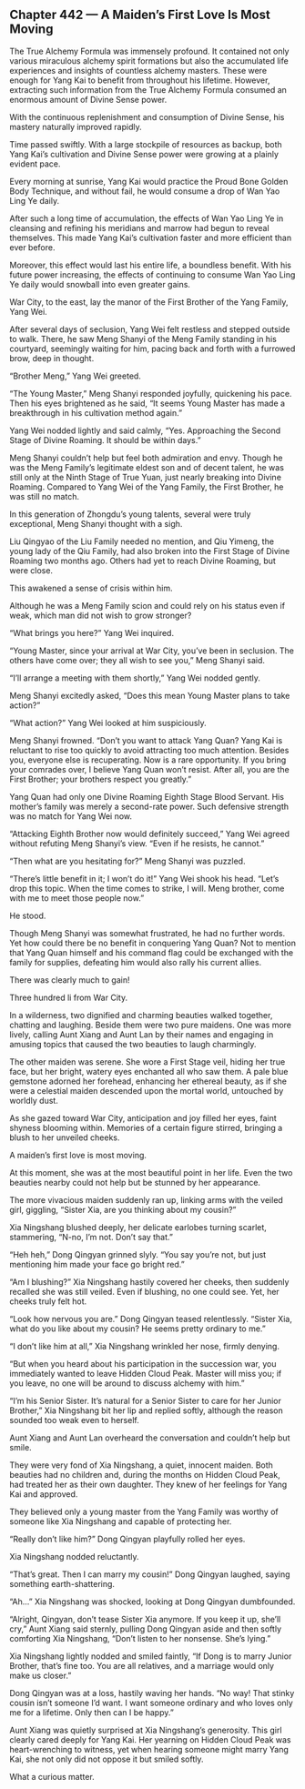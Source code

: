## Chapter 442 — A Maiden’s First Love Is Most Moving

The True Alchemy Formula was immensely profound. It contained not only various miraculous alchemy spirit formations but also the accumulated life experiences and insights of countless alchemy masters. These were enough for Yang Kai to benefit from throughout his lifetime. However, extracting such information from the True Alchemy Formula consumed an enormous amount of Divine Sense power.

With the continuous replenishment and consumption of Divine Sense, his mastery naturally improved rapidly.

Time passed swiftly. With a large stockpile of resources as backup, both Yang Kai’s cultivation and Divine Sense power were growing at a plainly evident pace.

Every morning at sunrise, Yang Kai would practice the Proud Bone Golden Body Technique, and without fail, he would consume a drop of Wan Yao Ling Ye daily.

After such a long time of accumulation, the effects of Wan Yao Ling Ye in cleansing and refining his meridians and marrow had begun to reveal themselves. This made Yang Kai’s cultivation faster and more efficient than ever before.

Moreover, this effect would last his entire life, a boundless benefit. With his future power increasing, the effects of continuing to consume Wan Yao Ling Ye daily would snowball into even greater gains.

War City, to the east, lay the manor of the First Brother of the Yang Family, Yang Wei.

After several days of seclusion, Yang Wei felt restless and stepped outside to walk. There, he saw Meng Shanyi of the Meng Family standing in his courtyard, seemingly waiting for him, pacing back and forth with a furrowed brow, deep in thought.

“Brother Meng,” Yang Wei greeted.

“The Young Master,” Meng Shanyi responded joyfully, quickening his pace. Then his eyes brightened as he said, “It seems Young Master has made a breakthrough in his cultivation method again.”

Yang Wei nodded lightly and said calmly, “Yes. Approaching the Second Stage of Divine Roaming. It should be within days.”

Meng Shanyi couldn’t help but feel both admiration and envy. Though he was the Meng Family’s legitimate eldest son and of decent talent, he was still only at the Ninth Stage of True Yuan, just nearly breaking into Divine Roaming. Compared to Yang Wei of the Yang Family, the First Brother, he was still no match.

In this generation of Zhongdu’s young talents, several were truly exceptional, Meng Shanyi thought with a sigh.

Liu Qingyao of the Liu Family needed no mention, and Qiu Yimeng, the young lady of the Qiu Family, had also broken into the First Stage of Divine Roaming two months ago. Others had yet to reach Divine Roaming, but were close.

This awakened a sense of crisis within him.

Although he was a Meng Family scion and could rely on his status even if weak, which man did not wish to grow stronger?

“What brings you here?” Yang Wei inquired.

“Young Master, since your arrival at War City, you’ve been in seclusion. The others have come over; they all wish to see you,” Meng Shanyi said.

“I’ll arrange a meeting with them shortly,” Yang Wei nodded gently.

Meng Shanyi excitedly asked, “Does this mean Young Master plans to take action?”

“What action?” Yang Wei looked at him suspiciously.

Meng Shanyi frowned. “Don’t you want to attack Yang Quan? Yang Kai is reluctant to rise too quickly to avoid attracting too much attention. Besides you, everyone else is recuperating. Now is a rare opportunity. If you bring your comrades over, I believe Yang Quan won’t resist. After all, you are the First Brother; your brothers respect you greatly.”

Yang Quan had only one Divine Roaming Eighth Stage Blood Servant. His mother’s family was merely a second-rate power. Such defensive strength was no match for Yang Wei now.

“Attacking Eighth Brother now would definitely succeed,” Yang Wei agreed without refuting Meng Shanyi’s view. “Even if he resists, he cannot.”

“Then what are you hesitating for?” Meng Shanyi was puzzled.

“There’s little benefit in it; I won’t do it!” Yang Wei shook his head. “Let’s drop this topic. When the time comes to strike, I will. Meng brother, come with me to meet those people now.”

He stood.

Though Meng Shanyi was somewhat frustrated, he had no further words. Yet how could there be no benefit in conquering Yang Quan? Not to mention that Yang Quan himself and his command flag could be exchanged with the family for supplies, defeating him would also rally his current allies.

There was clearly much to gain!

Three hundred li from War City.

In a wilderness, two dignified and charming beauties walked together, chatting and laughing. Beside them were two pure maidens. One was more lively, calling Aunt Xiang and Aunt Lan by their names and engaging in amusing topics that caused the two beauties to laugh charmingly.

The other maiden was serene. She wore a First Stage veil, hiding her true face, but her bright, watery eyes enchanted all who saw them. A pale blue gemstone adorned her forehead, enhancing her ethereal beauty, as if she were a celestial maiden descended upon the mortal world, untouched by worldly dust.

As she gazed toward War City, anticipation and joy filled her eyes, faint shyness blooming within. Memories of a certain figure stirred, bringing a blush to her unveiled cheeks.

A maiden’s first love is most moving.

At this moment, she was at the most beautiful point in her life. Even the two beauties nearby could not help but be stunned by her appearance.

The more vivacious maiden suddenly ran up, linking arms with the veiled girl, giggling, “Sister Xia, are you thinking about my cousin?”

Xia Ningshang blushed deeply, her delicate earlobes turning scarlet, stammering, “N-no, I’m not. Don’t say that.”

“Heh heh,” Dong Qingyan grinned slyly. “You say you’re not, but just mentioning him made your face go bright red.”

“Am I blushing?” Xia Ningshang hastily covered her cheeks, then suddenly recalled she was still veiled. Even if blushing, no one could see. Yet, her cheeks truly felt hot.

“Look how nervous you are.” Dong Qingyan teased relentlessly. “Sister Xia, what do you like about my cousin? He seems pretty ordinary to me.”

“I don’t like him at all,” Xia Ningshang wrinkled her nose, firmly denying.

“But when you heard about his participation in the succession war, you immediately wanted to leave Hidden Cloud Peak. Master will miss you; if you leave, no one will be around to discuss alchemy with him.”

“I’m his Senior Sister. It’s natural for a Senior Sister to care for her Junior Brother,” Xia Ningshang bit her lip and replied softly, although the reason sounded too weak even to herself.

Aunt Xiang and Aunt Lan overheard the conversation and couldn’t help but smile.

They were very fond of Xia Ningshang, a quiet, innocent maiden. Both beauties had no children and, during the months on Hidden Cloud Peak, had treated her as their own daughter. They knew of her feelings for Yang Kai and approved.

They believed only a young master from the Yang Family was worthy of someone like Xia Ningshang and capable of protecting her.

“Really don’t like him?” Dong Qingyan playfully rolled her eyes.

Xia Ningshang nodded reluctantly.

“That’s great. Then I can marry my cousin!” Dong Qingyan laughed, saying something earth-shattering.

“Ah…” Xia Ningshang was shocked, looking at Dong Qingyan dumbfounded.

“Alright, Qingyan, don’t tease Sister Xia anymore. If you keep it up, she’ll cry,” Aunt Xiang said sternly, pulling Dong Qingyan aside and then softly comforting Xia Ningshang, “Don’t listen to her nonsense. She’s lying.”

Xia Ningshang lightly nodded and smiled faintly, “If Dong is to marry Junior Brother, that’s fine too. You are all relatives, and a marriage would only make us closer.”

Dong Qingyan was at a loss, hastily waving her hands. “No way! That stinky cousin isn’t someone I’d want. I want someone ordinary and who loves only me for a lifetime. Only then can I be happy.”

Aunt Xiang was quietly surprised at Xia Ningshang’s generosity. This girl clearly cared deeply for Yang Kai. Her yearning on Hidden Cloud Peak was heart-wrenching to witness, yet when hearing someone might marry Yang Kai, she not only did not oppose it but smiled softly.

What a curious matter.